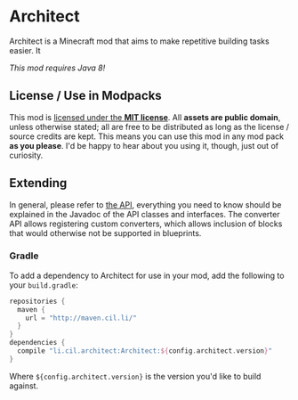 # Architect
Architect is a Minecraft mod that aims to make repetitive building tasks easier. It 

*This mod requires Java 8!*

## License / Use in Modpacks
This mod is [licensed under the **MIT license**](LICENSE). All **assets are public domain**, unless otherwise stated; all are free to be distributed as long as the license / source credits are kept. This means you can use this mod in any mod pack **as you please**. I'd be happy to hear about you using it, though, just out of curiosity.

## Extending
In general, please refer to [the API](src/main/java/li/cil/architect/api), everything you need to know should be explained in the Javadoc of the API classes and interfaces. The converter API allows registering custom converters, which allows inclusion of blocks that would otherwise not be supported in blueprints.

### Gradle
To add a dependency to Architect for use in your mod, add the following to your `build.gradle`:

```groovy
repositories {
  maven {
    url = "http://maven.cil.li/"
  }
}
dependencies {
  compile "li.cil.architect:Architect:${config.architect.version}"
}
```

Where `${config.architect.version}` is the version you'd like to build against.
